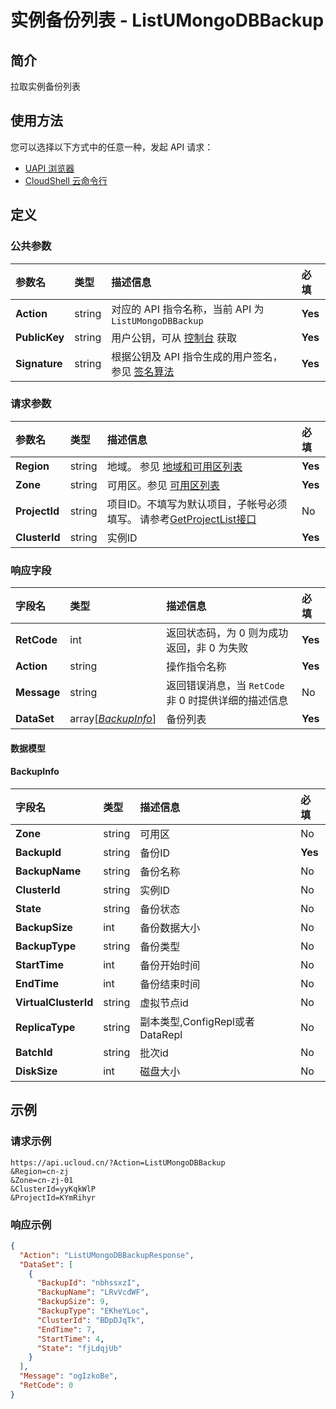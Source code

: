 # 实例备份列表 - ListUMongoDBBackup

## 简介

拉取实例备份列表






## 使用方法

您可以选择以下方式中的任意一种，发起 API 请求：
- [UAPI 浏览器](https://console.ucloud.cn/uapi/detail?id=ListUMongoDBBackup)
- [CloudShell 云命令行](https://shell.ucloud.cn/)


## 定义

### 公共参数

| 参数名 | 类型 | 描述信息 | 必填 |
|:---|:---|:---|:---|
| **Action**     | string  | 对应的 API 指令名称，当前 API 为 `ListUMongoDBBackup`                        | **Yes** |
| **PublicKey**  | string  | 用户公钥，可从 [控制台](https://console.ucloud.cn/uapi/apikey) 获取                                             | **Yes** |
| **Signature**  | string  | 根据公钥及 API 指令生成的用户签名，参见 [签名算法](api/summary/signature.md)  | **Yes** |

### 请求参数

| 参数名 | 类型 | 描述信息 | 必填 |
|:---|:---|:---|:---|
| **Region** | string | 地域。 参见 [地域和可用区列表](https://docs.ucloud.cn/api/summary/regionlist) |**Yes**|
| **Zone** | string | 可用区。参见 [可用区列表](https://docs.ucloud.cn/api/summary/regionlist) |**Yes**|
| **ProjectId** | string | 项目ID。不填写为默认项目，子帐号必须填写。 请参考[GetProjectList接口](https://docs.ucloud.cn/api/summary/get_project_list) |No|
| **ClusterId** | string | 实例ID |**Yes**|

### 响应字段

| 字段名 | 类型 | 描述信息 | 必填 |
|:---|:---|:---|:---|
| **RetCode** | int | 返回状态码，为 0 则为成功返回，非 0 为失败 |**Yes**|
| **Action** | string | 操作指令名称 |**Yes**|
| **Message** | string | 返回错误消息，当 `RetCode` 非 0 时提供详细的描述信息 |No|
| **DataSet** | array[[*BackupInfo*](#BackupInfo)] | 备份列表 |**Yes**|

#### 数据模型


#### BackupInfo

| 字段名 | 类型 | 描述信息 | 必填 |
|:---|:---|:---|:---|
| **Zone** | string | 可用区 |No|
| **BackupId** | string | 备份ID |**Yes**|
| **BackupName** | string | 备份名称 |No|
| **ClusterId** | string | 实例ID |No|
| **State** | string | 备份状态 |No|
| **BackupSize** | int | 备份数据大小 |No|
| **BackupType** | string | 备份类型 |No|
| **StartTime** | int | 备份开始时间 |No|
| **EndTime** | int | 备份结束时间 |No|
| **VirtualClusterId** | string | 虚拟节点id |No|
| **ReplicaType** | string | 副本类型,ConfigRepl或者DataRepl |No|
| **BatchId** | string | 批次id |No|
| **DiskSize** | int | 磁盘大小 |No|

## 示例

### 请求示例
    
```
https://api.ucloud.cn/?Action=ListUMongoDBBackup
&Region=cn-zj
&Zone=cn-zj-01
&ClusterId=yyKqkWlP
&ProjectId=KYmRihyr
```

### 响应示例
    
```json
{
  "Action": "ListUMongoDBBackupResponse",
  "DataSet": [
    {
      "BackupId": "nbhssxzI",
      "BackupName": "LRvVcdWF",
      "BackupSize": 9,
      "BackupType": "EKheYLoc",
      "ClusterId": "BDpDJqTk",
      "EndTime": 7,
      "StartTime": 4,
      "State": "fjLdqjUb"
    }
  ],
  "Message": "ogIzkoBe",
  "RetCode": 0
}
```





